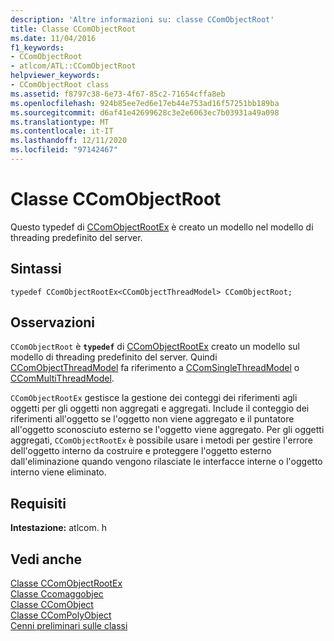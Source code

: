 ```yaml
---
description: 'Altre informazioni su: classe CComObjectRoot'
title: Classe CComObjectRoot
ms.date: 11/04/2016
f1_keywords:
- CComObjectRoot
- atlcom/ATL::CComObjectRoot
helpviewer_keywords:
- CComObjectRoot class
ms.assetid: f8797c38-6e73-4f67-85c2-71654cffa8eb
ms.openlocfilehash: 924b85ee7ed6e17eb44e753ad16f57251bb189ba
ms.sourcegitcommit: d6af41e42699628c3e2e6063ec7b03931a49a098
ms.translationtype: MT
ms.contentlocale: it-IT
ms.lasthandoff: 12/11/2020
ms.locfileid: "97142467"
---
```

# <a name="ccomobjectroot-class"></a>Classe CComObjectRoot

Questo typedef di [CComObjectRootEx](../../atl/reference/ccomobjectrootex-class.md) è creato un modello nel modello di threading predefinito del server.

## <a name="syntax"></a>Sintassi

```
typedef CComObjectRootEx<CComObjectThreadModel> CComObjectRoot;
```

## <a name="remarks"></a>Osservazioni

`CComObjectRoot` è **`typedef`** di [CComObjectRootEx](../../atl/reference/ccomobjectrootex-class.md) creato un modello sul modello di threading predefinito del server. Quindi [CComObjectThreadModel](atl-typedefs.md#ccomobjectthreadmodel) fa riferimento a [CComSingleThreadModel](../../atl/reference/ccomsinglethreadmodel-class.md) o [CComMultiThreadModel](../../atl/reference/ccommultithreadmodel-class.md).

`CComObjectRootEx` gestisce la gestione dei conteggi dei riferimenti agli oggetti per gli oggetti non aggregati e aggregati. Include il conteggio dei riferimenti all'oggetto se l'oggetto non viene aggregato e il puntatore all'oggetto sconosciuto esterno se l'oggetto viene aggregato. Per gli oggetti aggregati, `CComObjectRootEx` è possibile usare i metodi per gestire l'errore dell'oggetto interno da costruire e proteggere l'oggetto esterno dall'eliminazione quando vengono rilasciate le interfacce interne o l'oggetto interno viene eliminato.

## <a name="requirements"></a>Requisiti

**Intestazione:** atlcom. h

## <a name="see-also"></a>Vedi anche

[Classe CComObjectRootEx](../../atl/reference/ccomobjectrootex-class.md)<br/>
[Classe Ccomaggobjec](../../atl/reference/ccomaggobject-class.md)<br/>
[Classe CComObject](../../atl/reference/ccomobject-class.md)<br/>
[Classe CComPolyObject](../../atl/reference/ccompolyobject-class.md)<br/>
[Cenni preliminari sulle classi](../../atl/atl-class-overview.md)

